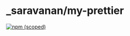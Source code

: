 # _saravanan/my-prettier
[![npm (scoped)](https://img.shields.io/npm/v/@_saravanan/my-prettier.svg)](https://www.npmjs.com/package/@_saravanan/my-prettier)
